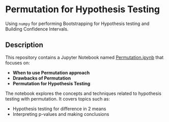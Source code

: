 # Permutation for Hypothesis Testing

Using ``numpy`` for performing Bootstrapping for Hypothesis testing and Building Confidence Intervals.

## Description

This repository contains a Jupyter Notebook named [Permutation.ipynb](https://github.com/Lacerdash/Permuatation-Hypohesis-Testing/blob/main/Bootstrapping%20X%20two-sample%20t-test/Bootstrapping%20X%20two-sample%20t-test.ipynb) that focuses on:

- **When to use Permutation approach**
- **Drawbacks of Permutation**
- **Permutation for Hypothesis Testing**

The notebook explores the concepts and techniques related to hypothesis testing with permutation. It covers topics such as:

- Hypothesis testing for difference in 2 means
- Interpreting p-values and making conclusions

